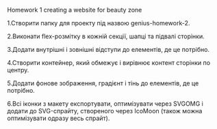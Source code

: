 Homework 1 сreating a website for beauty zone

1.Створити папку для проекту під назвою genius-homework-2.

2.Виконати flex-розмітку в кожній секції, шапці та підвалі сторінки.

3.Додати внутрішні і зовнішні відступи до елементів, де це потрібно.

4.Створити контейнер, який обмежує і вирівнює контент сторінки по центру.

5.Додати фонове зображення, градієнт і тінь до елементів, де це потрібно.

6.Всі іконки з макету експортувати, оптимізувати через SVGOMG і додати до SVG-спрайту, створеного через IcoMoon (також можна оптимізувати одразу весь спрайт).
